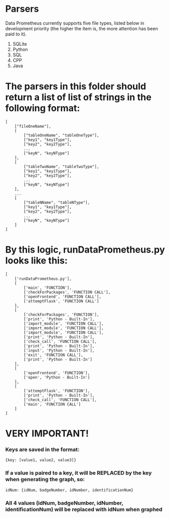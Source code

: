 # Parsers

Data Prometheus currently supports five file types, listed below in development priority (the higher the item is, the more attention has been paid to it).

1. SQLite
2. Python
3. SQL
4. CPP
5. Java

# The parsers in this folder should return a list of list of strings in the following format:
```
[
    ["fileOneName"],
    [
        ["tableOneName", "tableOneType"],
        ["key1", "key1Type"],
        ["key2", "key2Type"],
        ...
        ["keyN", "keyNType"]
    ],
    [
        ["tableTwoName", "tableTwoType"],
        ["key1", "key1Type"],
        ["key2", "key2Type"],
        ...
        ["keyN", "keyNType"]
    ],
    ...
    [
        ["tableNName", "tableNType"],
        ["key1", "key1Type"],
        ["key2", "key2Type"],
        ...
        ["keyN", "keyNType"]
    ]
]
```
# By this logic, runDataPrometheus.py looks like this:
```
[
    ['runDataPrometheus.py'], 
    [
        ['main', 'FUNCTION'], 
        ['checkForPackages', 'FUNCTION CALL'], 
        ['openFrontend', 'FUNCTION CALL'], 
        ['attemptFlask', 'FUNCTION CALL']
    ], 
    [
        ['checkForPackages', 'FUNCTION'], 
        ['print', 'Python - Built-In'], 
        ['import_module', 'FUNCTION CALL'], 
        ['import_module', 'FUNCTION CALL'], 
        ['import_module', 'FUNCTION CALL'], 
        ['print', 'Python - Built-In'], 
        ['check_call', 'FUNCTION CALL'], 
        ['print', 'Python - Built-In'], 
        ['input', 'Python - Built-In'], 
        ['exit', 'FUNCTION CALL'], 
        ['print', 'Python - Built-In']
    ], 
    [
        ['openFrontend', 'FUNCTION'], 
        ['open', 'Python - Built-In']
    ], 
    [
        ['attemptFlask', 'FUNCTION'], 
        ['print', 'Python - Built-In'], 
        ['check_call', 'FUNCTION CALL'], 
        ['main', 'FUNCTION CALL']
    ]
]
```

# VERY IMPORTANT!
### Keys are saved in the format:
```
{key: [value1, value2, value3]}
```
### If a value is paired to a key, it will be REPLACED by the key when generating the graph, so:
```
idNum: {idNum, badgeNumber, idNumber, identificationNum}
```

### All 4 values (idNum, badgeNumber, idNumber, identificationNum) will be replaced with idNum when graphed